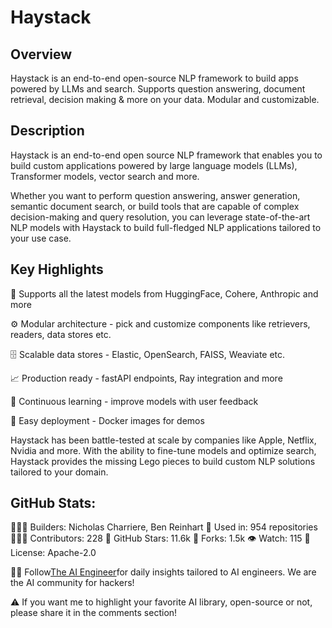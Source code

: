 # Haystack

## Overview
Haystack is an end-to-end open-source NLP framework to build apps powered by LLMs and search. Supports question answering, document retrieval, decision making & more on your data. Modular and customizable.

## Description

Haystack is an end-to-end open source NLP framework that enables you to build custom applications powered by large language models (LLMs), Transformer models, vector search and more.

Whether you want to perform question answering, answer generation, semantic document search, or build tools that are capable of complex decision-making and query resolution, you can leverage state-of-the-art NLP models with Haystack to build full-fledged NLP applications tailored to your use case.

## Key Highlights

🤗 Supports all the latest models from HuggingFace, Cohere, Anthropic and more

⚙️ Modular architecture - pick and customize components like retrievers, readers, data stores etc.

🗄️ Scalable data stores - Elastic, OpenSearch, FAISS, Weaviate etc.

📈 Production ready - fastAPI endpoints, Ray integration and more

🔁 Continuous learning - improve models with user feedback

🐳 Easy deployment - Docker images for demos

Haystack has been battle-tested at scale by companies like Apple, Netflix, Nvidia and more. With the ability to fine-tune models and optimize search, Haystack provides the missing Lego pieces to build custom NLP solutions tailored to your domain.

## GitHub Stats:

👷🏽‍♀️ Builders: Nicholas Charriere, Ben Reinhart
💾 Used in: 954 repositories
👩🏽‍💻 Contributors: 228
💫 GitHub Stars: 11.6k
🍴 Forks: 1.5k
👁️ Watch: 115
🪪 License: Apache-2.0

🧙🏽 Follow[The AI Engineer](https://www.linkedin.com/company/theaiengineer/)for daily insights tailored to AI engineers. We are the AI community for hackers!

⚠️ If you want me to highlight your favorite AI library, open-source or not, please share it in the comments section!